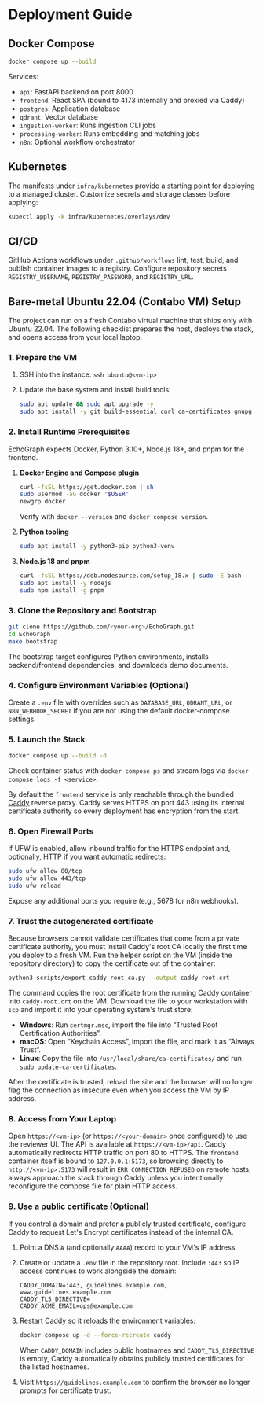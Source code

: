 # Deployment Guide

## Docker Compose

```bash
docker compose up --build
```

Services:

* `api`: FastAPI backend on port 8000
* `frontend`: React SPA (bound to 4173 internally and proxied via Caddy)
* `postgres`: Application database
* `qdrant`: Vector database
* `ingestion-worker`: Runs ingestion CLI jobs
* `processing-worker`: Runs embedding and matching jobs
* `n8n`: Optional workflow orchestrator

## Kubernetes

The manifests under `infra/kubernetes` provide a starting point for deploying to a managed
cluster. Customize secrets and storage classes before applying:

```bash
kubectl apply -k infra/kubernetes/overlays/dev
```

## CI/CD

GitHub Actions workflows under `.github/workflows` lint, test, build, and publish container
images to a registry. Configure repository secrets `REGISTRY_USERNAME`, `REGISTRY_PASSWORD`, and
`REGISTRY_URL`.

## Bare-metal Ubuntu 22.04 (Contabo VM) Setup

The project can run on a fresh Contabo virtual machine that ships only with
Ubuntu 22.04. The following checklist prepares the host, deploys the stack, and
opens access from your local laptop.

### 1. Prepare the VM

1. SSH into the instance: `ssh ubuntu@<vm-ip>`
2. Update the base system and install build tools:

   ```bash
   sudo apt update && sudo apt upgrade -y
   sudo apt install -y git build-essential curl ca-certificates gnupg lsb-release
   ```

### 2. Install Runtime Prerequisites

EchoGraph expects Docker, Python 3.10+, Node.js 18+, and pnpm for the frontend.

1. **Docker Engine and Compose plugin**

   ```bash
   curl -fsSL https://get.docker.com | sh
   sudo usermod -aG docker "$USER"
   newgrp docker
   ```

   Verify with `docker --version` and `docker compose version`.

2. **Python tooling**

   ```bash
   sudo apt install -y python3-pip python3-venv
   ```

3. **Node.js 18 and pnpm**

   ```bash
   curl -fsSL https://deb.nodesource.com/setup_18.x | sudo -E bash -
   sudo apt install -y nodejs
   sudo npm install -g pnpm
   ```

### 3. Clone the Repository and Bootstrap

```bash
git clone https://github.com/<your-org>/EchoGraph.git
cd EchoGraph
make bootstrap
```

The bootstrap target configures Python environments, installs backend/frontend
dependencies, and downloads demo documents.

### 4. Configure Environment Variables (Optional)

Create a `.env` file with overrides such as `DATABASE_URL`, `QDRANT_URL`, or
`N8N_WEBHOOK_SECRET` if you are not using the default docker-compose settings.

### 5. Launch the Stack

```bash
docker compose up --build -d
```

Check container status with `docker compose ps` and stream logs via
`docker compose logs -f <service>`.

By default the `frontend` service is only reachable through the bundled
[Caddy](https://caddyserver.com/) reverse proxy. Caddy serves HTTPS on port 443
using its internal certificate authority so every deployment has encryption
from the start.

### 6. Open Firewall Ports

If UFW is enabled, allow inbound traffic for the HTTPS endpoint and, optionally,
HTTP if you want automatic redirects:

```bash
sudo ufw allow 80/tcp
sudo ufw allow 443/tcp
sudo ufw reload
```

Expose any additional ports you require (e.g., 5678 for n8n webhooks).

### 7. Trust the autogenerated certificate

Because browsers cannot validate certificates that come from a private
certificate authority, you must install Caddy's root CA locally the first time
you deploy to a fresh VM. Run the helper script on the VM (inside the
repository directory) to copy the certificate out of the container:

```bash
python3 scripts/export_caddy_root_ca.py --output caddy-root.crt
```

The command copies the root certificate from the running Caddy container into
`caddy-root.crt` on the VM. Download the file to your workstation with `scp`
and import it into your operating system's trust store:

* **Windows**: Run `certmgr.msc`, import the file into “Trusted Root Certification
  Authorities”.
* **macOS**: Open “Keychain Access”, import the file, and mark it as “Always
  Trust”.
* **Linux**: Copy the file into `/usr/local/share/ca-certificates/` and run
  `sudo update-ca-certificates`.

After the certificate is trusted, reload the site and the browser will no longer
flag the connection as insecure even when you access the VM by IP address.

### 8. Access from Your Laptop

Open `https://<vm-ip>` (or `https://<your-domain>` once configured) to use the
reviewer UI. The API is available at `https://<vm-ip>/api`. Caddy automatically
redirects HTTP traffic on port 80 to HTTPS. The `frontend` container itself is
bound to `127.0.0.1:5173`, so browsing directly to `http://<vm-ip>:5173` will
result in `ERR_CONNECTION_REFUSED` on remote hosts; always approach the stack
through Caddy unless you intentionally reconfigure the compose file for
plain HTTP access.

### 9. Use a public certificate (Optional)

If you control a domain and prefer a publicly trusted certificate, configure
Caddy to request Let's Encrypt certificates instead of the internal CA.

1. Point a DNS `A` (and optionally `AAAA`) record to your VM's IP address.
2. Create or update a `.env` file in the repository root. Include `:443` so IP
   access continues to work alongside the domain:

   ```env
   CADDY_DOMAIN=:443, guidelines.example.com, www.guidelines.example.com
   CADDY_TLS_DIRECTIVE=
   CADDY_ACME_EMAIL=ops@example.com
   ```

3. Restart Caddy so it reloads the environment variables:

   ```bash
   docker compose up -d --force-recreate caddy
   ```

   When `CADDY_DOMAIN` includes public hostnames and `CADDY_TLS_DIRECTIVE` is
   empty, Caddy automatically obtains publicly trusted certificates for the
   listed hostnames.

4. Visit `https://guidelines.example.com` to confirm the browser no longer
   prompts for certificate trust.
